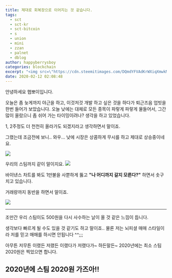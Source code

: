 ```yaml
---
title: 제대로 회복장으로 이어지는 것 같습니다.
tags:
  - sct
  - sct-kr
  - sct-bitcoin
  - s
  - union
  - mini
  - zzan
  - palnet
  - dblog
author: happyberrysboy
categories: blockchain
excerpt: "<img src=\"https://cdn.steemitimages.com/DQmdYFVAdKrWXiqXmwkMPurWKmFyUvL3vAEEzMYEpCr4iJF/image.png\" />\r\n안녕하세요 햅뽀이입니다.  오늘은 좀 늦게까지 야근을 하고, 이것저것 개발 하고 싶은 것을 하다가 퇴근즈음 업빗을 한번 들어가 보았습니다. 오늘 낮에는 대체로 모든 종목이 파랗게 파랗게 물들어서, 그간 많이 올랐으니 좀 쉬어 가는 타이밍이려나? 생각을 하고 있었습니다.  1, 2주정도 더 천천히 올라가도 되겠지라고 생각하면서 말이죠.  그랬는데 조금전에 보....."
date: 2020-02-12 02:08:48
---
```


안녕하세요 햅뽀이입니다.

오늘은 좀 늦게까지 야근을 하고, 이것저것 개발 하고 싶은 것을 하다가 퇴근즈음 업빗을 한번 들어가 보았습니다.
오늘 낮에는 대체로 모든 종목이 파랗게 파랗게 물들어서, 그간 많이 올랐으니 좀 쉬어 가는 타이밍이려나? 생각을 하고 있었습니다.

1, 2주정도 더 천천히 올라가도 되겠지라고 생각하면서 말이죠.

그랬는데 조금전에 보니.. 와우... 낮에 시장은 상콤하게 무시를 하고 제대로 상승중이네요.

![](https://cdn.steemitimages.com/DQmdYFVAdKrWXiqXmwkMPurWKmFyUvL3vAEEzMYEpCr4iJF/image.png)

우리의 스팀까지 같이 말이지요.
![](https://cdn.steemitimages.com/DQmVMxfTBLE5ksVy5V1wBs8tyKhkLs37PjYVRnmooEJ5t1a/image.png)

바이낸스 차트를 봐도 1만불을 사뿐하게 뚫고 **"나 어디까지 갈지 모른다?"** 하면서 솟구치고 있습니다.

거래량까지 동반을 하면서 말이죠.

 ![](https://cdn.steemitimages.com/DQmbxuyEyCSHasM2xrosuwahV9iJQMJF4pWjZqUFx5nJ8Mk/image.png)

___

조만간 우리 스팀이도 500원을 다시 사수하는 날이 올 것 같은 느낌이 듭니다.

생각보다 빠르게 될 수도 있을 것 같기도 하고 말이죠.. 물론 저는 뇌피셜 매매 스타일이라 저를 믿고 매매를 하시면 안됩니다 ^^;;;

아무튼 저무튼 이랬든 저랬든 이랬다가 저랬다가~ 하든말든~ 2020년에는 최소 스팀 2020원은 찍었으면 합니다.

## 2020년에 스팀 2020원 가즈아!!